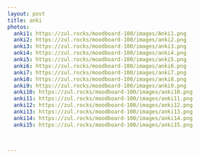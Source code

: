 ```yaml
---
layout: post
title: anki
photos:
  anki1: https://zul.rocks/moodboard-100/images/Anki1.png
  anki2: https://zul.rocks/moodboard-100/images/anki2.png
  anki3: https://zul.rocks/moodboard-100/images/anki3.png
  anki4: https://zul.rocks/moodboard-100/images/anki4.png
  anki5: https://zul.rocks/moodboard-100/images/anki5.png
  anki6: https://zul.rocks/moodboard-100/images/anki6.png
  anki7: https://zul.rocks/moodboard-100/images/anki7.png
  anki8: https://zul.rocks/moodboard-100/images/anki8.png
  anki9: https://zul.rocks/moodboard-100/images/anki9.png
  anki10: https://zul.rocks/moodboard-100/images/anki10.png
  anki11: https://zul.rocks/moodboard-100/images/anki11.png
  anki12: https://zul.rocks/moodboard-100/images/anki12.png
  anki13: https://zul.rocks/moodboard-100/images/anki13.png
  anki14: https://zul.rocks/moodboard-100/images/anki14.png
  anki15: https://zul.rocks/moodboard-100/images/anki15.png


 
---
```

